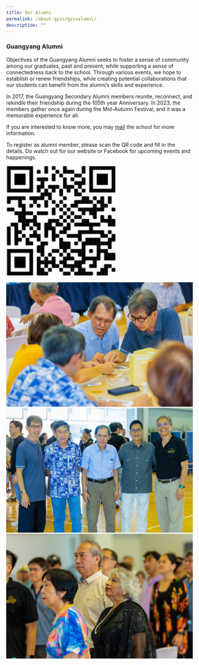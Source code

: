 ```yaml
---
title: Our Alumni
permalink: /about-gyss/gyssalumni/
description: ""
---
```

### Guangyang Alumni&nbsp;

Objectives of the Guangyang Alumni seeks to foster a sense of community among our graduates, past and present, while supporting a sense of connectedness back to the school. Through various events, we hope to establish or renew friendships, while creating potential collaborations that our students can benefit from the alumni’s skills and experience.

In 2017, the Guangyang Secondary Alumni members reunite, reconnect, and rekindle their friendship during the 105th year Anniversary. In 2023, the members gather once again during the Mid-Autumn Festival, and it was a memorable experience for all.
      
If you are interested to know more, you may&nbsp;[mail](mailto:gyss@moe.edu.sg)&nbsp;the school for more information.

To register as alumni member, please scan the QR code and fill in the details. Do watch out for our website or Facebook for upcoming events and happenings.

<img src="/images/Homepage/Alumni/Alumni%20QR.jpg" style="width:300px;">

        
![](/images/Parents/alumni%201.jpg)
![](/images/Parents/alumni%202.JPG)
![](/images/Parents/alumni%203.JPG)